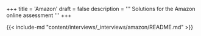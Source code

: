 +++
title = 'Amazon'
draft = false
description =  '''
Solutions for the Amazon online assessment
'''
+++

{{< include-md "content/interviews/_interviews/amazon/README.md" >}}
